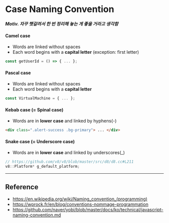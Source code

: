 # Case Naming Convention
***Motiv. 자꾸 헷갈려서 한 번 정리해 놓는 게 좋을 거라고 생각함***

#### Camel case
- Words are linked without spaces
- Each word begins with a **capital letter** (exception: first letter)

``` javascript
const getUserId = () => { ... };
```

#### Pascal case
- Words are linked without spaces
- Each word begins with a **capital letter**

``` javascript
const VirtualMachine = { ... };
```

#### Kebab case (= Spinal case)
- Words are in **lower case** and linked by hyphens(-)

```html
<div class=".alert-success .bg-primary"> ... </div>
```

#### Snake case (= Underscore case)
- Words are in **lower case** and linked by underscores(_)

``` c
// https://github.com/v8/v8/blob/master/src/d8/d8.cc#L211
v8::Platform* g_default_platform;
```

---
## Reference
- https://en.wikipedia.org/wiki/Naming_convention_(programming)
- https://wprock.fr/en/blog/conventions-nommage-programmation
- https://github.com/naver/yobi/blob/master/docs/ko/technical/javascript-naming-convention.md

